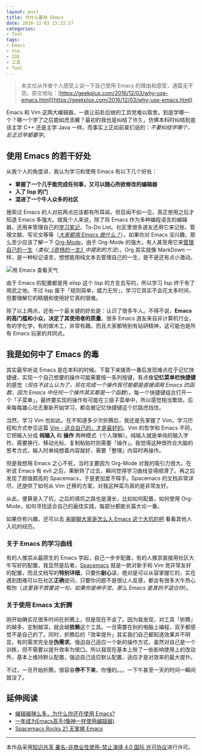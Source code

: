 ```yaml
---
layout: post
title: 为什么要用 Emacs
date: 2016-12-03 15:22:17
categories:
- Tool
tags:
- Emacs
- Vim
- IDE
- 工具
- Tool
---
```


> 本文仅从作者个人感受上谈一下自己使用 Emacs 的理由和感受，通篇无干货。原文地址：[https://geekplux.com/2016/12/03/why-use-emacs.html](https://geekplux.com/2016/12/03/why-use-emacs.html)

Emacs 和 Vim 这两大编辑器，一直让前赴后继的工具党难以取舍。到底学哪一个？哪一个学了之后能如虎添翼？最初的我也是纠结了许久，仿佛本科时纠结到底该主学 C++ 还是主学 Java 一样。而事实上正如前辈们说的：*不要纠结学哪个，反正迟早都要学*。


## 使用 Emacs 的若干好处

从我个人的角度讲，我认为学习和使用 Emacs 有以下几个好处：

- **掌握了一个几乎能完成任何事，又可以随心所欲修改的编辑器**
- **入了 lisp 的门**
- **混进了一个牛人众多的社区**

搜索过 Emacs 的人对前两点应该都有所耳闻，但百闻不如一见，真正使用之后才知道 Emacs 多强大。就我个人来说，除了将 Emacs 作为多种编程语言的编辑器，还用来管理自己的[学习笔记](http://geekplux.com/wiki)、To-Do List。社区里很多道友还用它来记账、管理文献、写论文等等（*[大家都用 Emacs 做什么？](https://emacs-china.org/t/emacs/61)*）。如果你对 Emacs 没兴趣，那么至少应该了解一下 [Org-Mode](http://orgmode.org/)，由于 Org-Mode 的强大，有人甚至用它来[管理自己的一生](http://doc.norang.ca/org-mode.html)（*类似[《奇特的一生》](https://book.douban.com/subject/1115353/)中提到的方法*）。Org 其实就像 MarkDown 一样，是一种标记语言，想想能用纯文本去管理自己的一生，是不是还有点小激动。

![用 Emacs 查看天气](https://emacs-china.org/uploads/default/original/1X/606931976e4756474b5654f33e74171250d63c3e.jpeg)

由于 Emacs 的配置都是用 elisp 这个 lisp 的方言去写的，所以学习 lisp 终于有了用武之地。不过 lisp 属于「规则简单，威力无穷」，学习它其实不会花太多时间，但要理解它的精髓和使用好它真的很难。

除了以上两点，还有一个最关键的好处是：认识了很多牛人。不得不说，**Emacs 的高门槛和小众，决定了其使用者的质量**。很多 Emacs 道友来自非计算机行业，有的学化学，有的做木工，非常有趣。而且大家都特别有钻研精神，这可能也是所有 Emacs 玩家的共同点。


## 我是如何中了 Emacs 的毒

其实最早听说 Emacs 是在本科的时候。下载下来拨弄一番后发现难点在于记忆快捷键，实现一个自己想要的操作可能需要按一系列按键，有点像**记忆菜单栏快捷键**的感觉（*现在不这么认为了，现在完成一个操作我可能都是直接调用 Emacs 的函数，因为 Emacs 中任何一个操作其实都是一个函数*）。每一个快捷键组合打开一个「子菜单」，最终要实现的操作有可能在三级子菜单中，所以感觉相当繁琐。后来每每雄心壮志重新开始学习，都会被记忆快捷键这个拦路虎挡住。

当然，学习 Vim 也如此。在不知道多少次折腾后，我还是先掌握了 Vim，学习历程和方式参见这篇 [Vim - 适合自己的，才是最好的](http://geekplux.com/2015/06/06/vim-those-fit-yourself-are-the-best.html)。Vim 的哲学和 Emacs 不同，它把输入分成 **纯输入** 和 **操作** 两种模式（个人理解）。纯输入就是单纯的输入字符，需要换行、移动光标、复制粘贴时则需要「操作」。我觉得这种很符合大脑的思考方式，输入时单纯想着内容就好，需要「整理」内容时再操作。

但是我想用 Emacs 之心不死，当时主要因为 Org-Mode 对我的吸引力很大。在听说 Emacs 有 evil 之后，果断转了过去，瞬间觉得学习曲线变得顺滑了。再之后发现了颜值颇高的 Spacemacs，于是更加爱不释手。Spacemacs 的文档非常详尽，还提供了如何从 Vim 迁移的方案，对我这种菜鸟真的是非常友好。

从此，便算是入了坑，之后的填坑之路也是漫长，比如如何配置，如何使用 Org-Mode，如何寻找适合自己的最佳实践，每部分都能长篇大论一番。

如果你有兴趣，还可以去 [来聊聊大家是怎么入 Emacs 这个大坑的吧](https://emacs-china.org/t/emacs-joy/80) 看看其他人入坑的经历。


### 关于 Emacs 的学习曲线

有的人推崇从最原生的 Emacs 学起，自己一步步配置，有的人推崇直接用社区大牛写好的配置，我显然是后者。[Spacemacs](https://github.com/syl20bnr/spacemacs/) 就是一款对新手和 Vim 党非常友好的配置，而且文档写的**特别详细**，只要你**耐心**读，绝对是可以从容掌握它的，实在遇到困难可以在社区**正确**提问，只要你问题不是很让人反感，都会有很多大牛热心帮你（*这里我不禁要说一句，如果你是伸手党，那么 Emacs 是真的不适合你*）。


### 关于使用 Emacs 太折腾

刚开始确实花很多时间在折腾上，但是现在不会了。因为我发现，对工具「折腾」的越多，定制越深，就会越**依赖**这个工具。一旦需要在别的电脑上编程，双手都感觉不是自己的了。同时，折腾后的「效率提升」其实我们自己都知道效果并不明显，有的需求完全是**伪需求**。强迫自己适应一个新的操作方式，虽然对自己是一个训练，但不需要以提升效率为借口。所以我现在基本上除了一些影响使用上的改动外，基本上维持默认配置，强迫自己适应默认配置，适应才是对效率的最大提升。

不过，一旦开始折腾，很容易**停不下来**，你懂的。。。一下午甚至一天的时间一瞬间就没了。


## 延伸阅读

- [编辑器辣么多，为什么你还在使用 Emacs?](https://emacs-china.org/t/emacs/111)
- [一年成为Emacs高手(像神一样使用编辑器)](https://github.com/redguardtoo/mastering-emacs-in-one-year-guide/blob/master/guide-zh.org)
- [Spacemacs Rocks 21 天掌握 Emacs](https://github.com/emacs-china/Spacemacs-rocks)



--------------
本作品采用[知识共享 署名-非商业性使用-禁止演绎 4.0 国际 许可协议](http://creativecommons.org/licenses/by-nc-nd/4.0/)进行许可。
